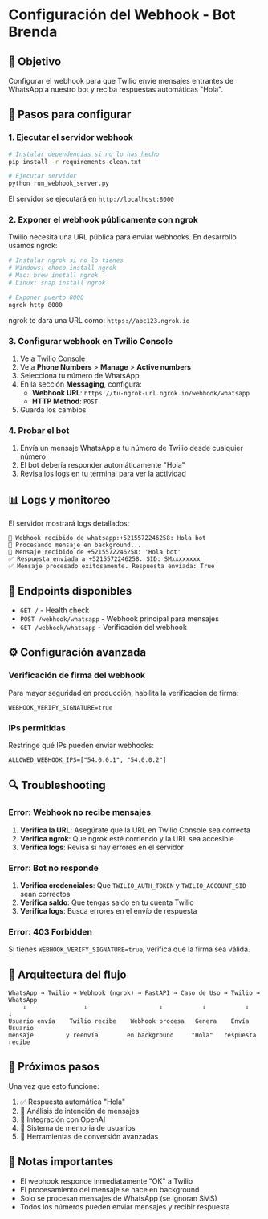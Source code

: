 # Configuración del Webhook - Bot Brenda

## 🎯 Objetivo
Configurar el webhook para que Twilio envíe mensajes entrantes de WhatsApp a nuestro bot y reciba respuestas automáticas "Hola".

## 🚀 Pasos para configurar

### 1. Ejecutar el servidor webhook
```bash
# Instalar dependencias si no lo has hecho
pip install -r requirements-clean.txt

# Ejecutar servidor
python run_webhook_server.py
```

El servidor se ejecutará en `http://localhost:8000`

### 2. Exponer el webhook públicamente con ngrok

Twilio necesita una URL pública para enviar webhooks. En desarrollo usamos ngrok:

```bash
# Instalar ngrok si no lo tienes
# Windows: choco install ngrok
# Mac: brew install ngrok
# Linux: snap install ngrok

# Exponer puerto 8000
ngrok http 8000
```

ngrok te dará una URL como: `https://abc123.ngrok.io`

### 3. Configurar webhook en Twilio Console

1. Ve a [Twilio Console](https://console.twilio.com/)
2. Ve a **Phone Numbers** > **Manage** > **Active numbers**
3. Selecciona tu número de WhatsApp
4. En la sección **Messaging**, configura:
   - **Webhook URL**: `https://tu-ngrok-url.ngrok.io/webhook/whatsapp`
   - **HTTP Method**: `POST`
5. Guarda los cambios

### 4. Probar el bot

1. Envía un mensaje WhatsApp a tu número de Twilio desde cualquier número
2. El bot debería responder automáticamente "Hola"
3. Revisa los logs en tu terminal para ver la actividad

## 📊 Logs y monitoreo

El servidor mostrará logs detallados:

```
📨 Webhook recibido de whatsapp:+5215572246258: Hola bot
🔄 Procesando mensaje en background...
📨 Mensaje recibido de +5215572246258: 'Hola bot'
✅ Respuesta enviada a +5215572246258. SID: SMxxxxxxxx
✅ Mensaje procesado exitosamente. Respuesta enviada: True
```

## 🔧 Endpoints disponibles

- `GET /` - Health check
- `POST /webhook/whatsapp` - Webhook principal para mensajes
- `GET /webhook/whatsapp` - Verificación del webhook

## ⚙️ Configuración avanzada

### Verificación de firma del webhook

Para mayor seguridad en producción, habilita la verificación de firma:

```env
WEBHOOK_VERIFY_SIGNATURE=true
```

### IPs permitidas

Restringe qué IPs pueden enviar webhooks:

```env
ALLOWED_WEBHOOK_IPS=["54.0.0.1", "54.0.0.2"]
```

## 🔍 Troubleshooting

### Error: Webhook no recibe mensajes

1. **Verifica la URL**: Asegúrate que la URL en Twilio Console sea correcta
2. **Verifica ngrok**: Que ngrok esté corriendo y la URL sea accesible
3. **Verifica logs**: Revisa si hay errores en el servidor

### Error: Bot no responde

1. **Verifica credenciales**: Que `TWILIO_AUTH_TOKEN` y `TWILIO_ACCOUNT_SID` sean correctos
2. **Verifica saldo**: Que tengas saldo en tu cuenta Twilio
3. **Verifica logs**: Busca errores en el envío de respuesta

### Error: 403 Forbidden

Si tienes `WEBHOOK_VERIFY_SIGNATURE=true`, verifica que la firma sea válida.

## 🔄 Arquitectura del flujo

```
WhatsApp → Twilio → Webhook (ngrok) → FastAPI → Caso de Uso → Twilio → WhatsApp
    ↓                ↓                    ↓           ↓           ↓        ↓
Usuario envía    Twilio recibe    Webhook procesa   Genera    Envía    Usuario
mensaje         y reenvía        en background     "Hola"   respuesta  recibe
```

## 🎯 Próximos pasos

Una vez que esto funcione:
1. ✅ Respuesta automática "Hola" 
2. 🔄 Análisis de intención de mensajes
3. 🔄 Integración con OpenAI
4. 🔄 Sistema de memoria de usuarios
5. 🔄 Herramientas de conversión avanzadas

## 📝 Notas importantes

- El webhook responde inmediatamente "OK" a Twilio
- El procesamiento del mensaje se hace en background
- Solo se procesan mensajes de WhatsApp (se ignoran SMS)
- Todos los números pueden enviar mensajes y recibir respuesta
